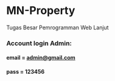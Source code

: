# MN-Property
Tugas Besar Pemrogramman Web Lanjut


### Account login Admin:
#### email = admin@gmail.com
#### pass  = 123456

